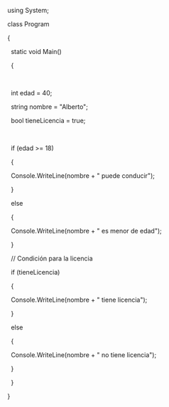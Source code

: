 using System;



class Program

{

&nbsp;   static void Main()

&nbsp;   {

&nbsp;       

&nbsp;       int edad = 40; 

&nbsp;       string nombre = "Alberto"; 

&nbsp;       bool tieneLicencia = true; 



&nbsp;       

&nbsp;       if (edad >= 18)

&nbsp;       {

&nbsp;           Console.WriteLine(nombre + " puede conducir");

&nbsp;       }

&nbsp;       else

&nbsp;       {

&nbsp;           Console.WriteLine(nombre + " es menor de edad");

&nbsp;       }



&nbsp;       // Condición para la licencia

&nbsp;       if (tieneLicencia)

&nbsp;       {

&nbsp;           Console.WriteLine(nombre + " tiene licencia");

&nbsp;       }

&nbsp;       else

&nbsp;       {

&nbsp;           Console.WriteLine(nombre + " no tiene licencia");

&nbsp;       }

&nbsp;   }

}



